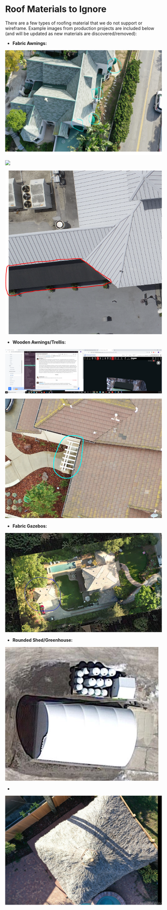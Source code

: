# Roof Materials to Ignore

There are a few types of roofing material that we do not support or wireframe. Example images from production projects are included below \(and will be updated as new materials are discovered/removed\):

* **Fabric Awnings:**

![](../.gitbook/assets/fabric-awnings.png)

![](../.gitbook/assets/57636.png)

![](../.gitbook/assets/fabric-awning2.png)

* **Wooden Awnings/Trellis:**

![Project 57301](../.gitbook/assets/image.png)

![Project 57301](../.gitbook/assets/image%20%286%29.png)

* **Fabric Gazebos:**

![Project 56842](../.gitbook/assets/image%20%283%29.png)

* **Rounded Shed/Greenhouse:**

![](../.gitbook/assets/rounded-shed-or-greenhouse.JPG)

* 
![](../.gitbook/assets/57846.png)

